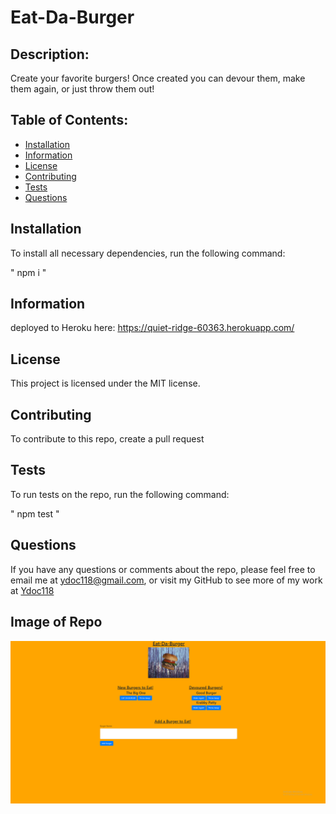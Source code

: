# Eat-Da-Burger


## Description:
Create your favorite burgers! Once created you can devour them, make them again, or just throw them out!

## Table of Contents:

* [Installation](#installation)
* [Information](#Information)
* [License](#license)
* [Contributing](#contributing)
* [Tests](#Tests)
* [Questions](#questions)

## Installation

To install all necessary dependencies, run the following command:

" npm i "

## Information

deployed to Heroku here: https://quiet-ridge-60363.herokuapp.com/


## License

This project is licensed under the MIT license.

## Contributing

To contribute to this repo, create a pull request

## Tests

To run tests on the repo, run the following command:

" npm test "

## Questions

If you have any questions or comments about the repo, please feel free to email me at ydoc118@gmail.com,
or visit my GitHub to see more of my work at [Ydoc118](https://github.com/Ydoc118)

## Image of Repo

![Image of repo!](./public/assets/week13img.png)

     